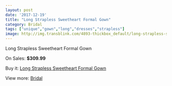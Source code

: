 ```yaml
---
layout: post
date: '2017-12-19'
title: "Long Strapless Sweetheart Formal Gown"
category: Bridal
tags: ["unique","gown","long","dresses","strapless"]
image: http://img.transblink.com/4893-thickbox_default/long-strapless-sweetheart-formal-gown.jpg
---
```

Long Strapless Sweetheart Formal Gown

On Sales: **$309.99**
<a href="https://www.transblink.com/en/bridal/1535-long-strapless-sweetheart-formal-gown.html"><amp-img layout="responsive" width="600" height="600" src="//img.transblink.com/4893-thickbox_default/long-strapless-sweetheart-formal-gown.jpg" alt="Long Strapless Sweetheart Formal Gown 0" /></a>
<a href="https://www.transblink.com/en/bridal/1535-long-strapless-sweetheart-formal-gown.html"><amp-img layout="responsive" width="600" height="600" src="//img.transblink.com/4896-thickbox_default/long-strapless-sweetheart-formal-gown.jpg" alt="Long Strapless Sweetheart Formal Gown 1" /></a>
<a href="https://www.transblink.com/en/bridal/1535-long-strapless-sweetheart-formal-gown.html"><amp-img layout="responsive" width="600" height="600" src="//img.transblink.com/4895-thickbox_default/long-strapless-sweetheart-formal-gown.jpg" alt="Long Strapless Sweetheart Formal Gown 2" /></a>
<a href="https://www.transblink.com/en/bridal/1535-long-strapless-sweetheart-formal-gown.html"><amp-img layout="responsive" width="600" height="600" src="//img.transblink.com/4894-thickbox_default/long-strapless-sweetheart-formal-gown.jpg" alt="Long Strapless Sweetheart Formal Gown 3" /></a>

Buy it: [Long Strapless Sweetheart Formal Gown](https://www.transblink.com/en/bridal/1535-long-strapless-sweetheart-formal-gown.html "Long Strapless Sweetheart Formal Gown")

View more: [Bridal](https://www.transblink.com/en/3-bridal "Bridal")